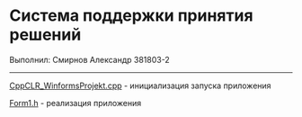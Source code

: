 # Система поддержки принятия решений 

Выполнил: Смирнов Александр 381803-2

---

[CppCLR_WinformsProjekt.cpp](https://github.com/WerWebWer/SPPR/blob/master/SPPR/CppCLR_WinformsProjekt.cpp) - инициализация запуска приложения

[Form1.h](https://github.com/WerWebWer/SPPR/blob/master/SPPR/Form1.h) - реализация приложения
